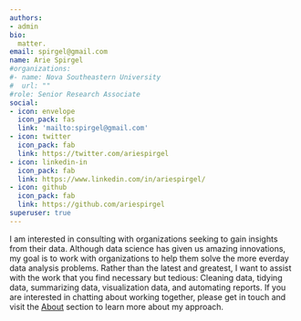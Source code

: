 ```yaml
---
authors:
- admin
bio: 
  matter.
email: spirgel@gmail.com
name: Arie Spirgel
#organizations:
#- name: Nova Southeastern University
#  url: ""
#role: Senior Research Associate
social:
- icon: envelope
  icon_pack: fas
  link: 'mailto:spirgel@gmail.com'
- icon: twitter
  icon_pack: fab
  link: https://twitter.com/ariespirgel
- icon: linkedin-in
  icon_pack: fab
  link: https://www.linkedin.com/in/ariespirgel/
- icon: github
  icon_pack: fab
  link: https://github.com/ariespirgel
superuser: true
---
```


I am interested in consulting with organizations seeking to gain insights from their data. Although data science has given us amazing innovations, my goal is to work with organizations to help them solve the more everday data analysis problems. Rather than the latest and greatest, I want to assist with the work that you find necessary but tedious: Cleaning data, tidying data, summarizing data, visualization data, and automating reports. If you are interested in chatting about working together, please get in touch and visit the [About](/about) section to learn more about my approach.
